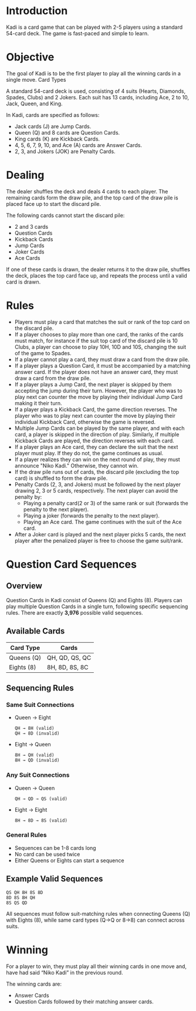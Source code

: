 # Introduction
Kadi is a card game that can be played with 2-5 players using a standard 54-card deck. The game is fast-paced and simple to learn.

# Objective
The goal of Kadi is to be the first player to play all the winning cards in a single move.
Card Types

A standard 54-card deck is used, consisting of 4 suits (Hearts, Diamonds, Spades, Clubs) and 2 Jokers. Each suit has 13 cards, including Ace, 2 to 10, Jack, Queen, and King.

In Kadi, cards are specified as follows:
- Jack cards (J) are Jump Cards.
- Queen (Q) and 8 cards are Question Cards.
- King cards (K) are Kickback Cards.
- 4, 5, 6, 7, 9, 10, and Ace (A) cards are Answer Cards.
- 2, 3, and Jokers (JOK) are Penalty Cards.

# Dealing
The dealer shuffles the deck and deals 4 cards to each player. The remaining cards form the draw pile, and the top card of the draw pile is placed face up to start the discard pile. 

The following cards cannot start the discard pile:
- 2 and 3 cards
- Question Cards
- Kickback Cards
- Jump Cards
- Joker Cards
- Ace Cards

If one of these cards is drawn, the dealer returns it to the draw pile, shuffles the deck, places the top card face up, and repeats the process until a valid card is drawn.

# Rules
- Players must play a card that matches the suit or rank of the top card on the discard pile.
- If  a player chooses to play more than one card, the ranks of the cards must match, for instance if the suit top card of the discard pile is 10 Clubs, a player can choose to play 10H, 10D and 10S, changing the suit of the game to Spades.
- If a player cannot play a card, they must draw a card from the draw pile.
- If a player plays a Question Card, it must be accompanied by a matching answer card. If the player does not have an answer card, they must draw a card from the draw pile.
- If a player plays a Jump Card, the next player is skipped by them accepting the jump during their turn. However, the player who was to play next can counter the move by playing their individual Jump Card making it their turn.
- If a player plays a Kickback Card, the game direction reverses. The player who was to play next can counter the move by playing their individual Kickback Card, otherwise the game is reversed.
- Multiple Jump Cards can be played by the same player, and with each card, a player is skipped in the direction of play. Similarly, if multiple Kickback Cards are played, the direction reverses with each card.
- If a player plays an Ace card, they can declare the suit that the next player must play. If they do not, the game continues as usual.
- If a player realizes they can win on the next round of play, they must announce "Niko Kadi." Otherwise, they cannot win.
- If the draw pile runs out of cards, the discard pile (excluding the top card) is shuffled to form the draw pile.
- Penalty Cards (2, 3, and Jokers) must be followed by the next player drawing 2, 3 or 5 cards, respectively. The next player can avoid the penalty by:
    - Playing a penalty card(2 or 3) of the same rank or suit (forwards the penalty to the next player).
    - Playing a joker (forwards the penalty to the next player).
    - Playing an Ace card. The game continues with the suit of the Ace card.
- After a Joker card is played and the next player picks 5 cards, the next player after the penalized player is free to choose the game suit/rank.


# Question Card Sequences

## Overview
Question Cards in Kadi consist of Queens (Q) and Eights (8). Players can play multiple Question 
Cards in a single turn, following specific sequencing rules. There are exactly **3,976** possible 
valid sequences.

## Available Cards
| Card Type | Cards |
|-----------|-------|
| Queens (Q) | QH, QD, QS, QC |
| Eights (8) | 8H, 8D, 8S, 8C |

## Sequencing Rules

### Same Suit Connections
- Queen → Eight 
  ```text
  QH → 8H (valid)
  QH → 8D (invalid)
  ```
- Eight → Queen
  ```text
  8H → QH (valid)
  8H → QD (invalid)
  ```

### Any Suit Connections
- Queen → Queen
  ```text
  QH → QD → QS (valid)
  ```
- Eight → Eight
  ```text
  8H → 8D → 8S (valid)
  ```

### General Rules
- Sequences can be 1-8 cards long
- No card can be used twice
- Either Queens or Eights can start a sequence

## Example Valid Sequences
```text
QS QH 8H 8S 8D
8D 8S 8H QH
8S QS QD
```

<Callout type="info">
  All sequences must follow suit-matching rules when connecting Queens (Q) 
  with Eights (8), while same card types (Q→Q or 8→8) can connect across suits.
</Callout>


# Winning
For a player to win, they must play all their winning cards in one move and, have had said “Niko Kadi” in the previous round. 

The winning cards are:
-	Answer Cards
-	Question Cards followed by their matching answer cards.

